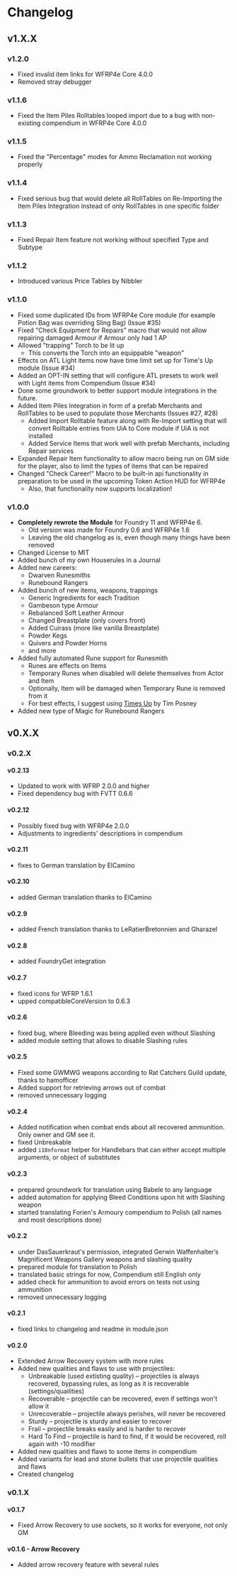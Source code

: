 # Changelog

## v1.X.X
### v1.2.0
* Fixed invalid item links for WFRP4e Core 4.0.0
* Removed stray debugger
### v1.1.6
* Fixed the Item Piles Rolltables looped import due to a bug with non-existing compendium in WFRP4e Core 4.0.0
### v1.1.5
* Fixed the "Percentage" modes for Ammo Reclamation not working properly
### v1.1.4
* Fixed serious bug that would delete all RollTables on Re-Importing the Item Piles Integration instead of only RollTables in one specific folder
### v1.1.3
* Fixed Repair Item feature not working without specified Type and Subtype
### v1.1.2
* Introduced various Price Tables by Nibbler

### v1.1.0
* Fixed some duplicated IDs from WFRP4e Core module (for example Potion Bag was overriding Sling Bag) (Issue #35)
* Fixed "Check Equipment for Repairs" macro that would not allow repairing damaged Armour if Armour only had 1 AP 
* Allowed "trapping" Torch to be lit up
  * This converts the Torch into an equippable "weapon"
* Effects on ATL Light items now have time limit set up for Time's Up module (Issue #34)
* Added an OPT-IN setting that will configure ATL presets to work well with Light items from Compendium (Issue #34)
* Done some groundwork to better support module integrations in the future.
* Added Item Piles Integration in form of a prefab Merchants and RollTables to be used to populate those Merchants (Issues #27, #28)
  * Added Import Rolltable feature along with Re-Import setting that will convert Rolltable entries from UiA to Core module if UiA is not installed
  * Added Service Items that work well with prefab Merchants, including Repair services
* Expanded Repair Item functionality to allow macro being run on GM side for the player, also to limit the types of items that can be repaired
* Changed "Check Career!" Macro to be built-in api functionality in preparation to be used in the upcoming Token Action HUD for WFRP4e
  * Also, that functionality now supports localization!

### v1.0.0
* **Completely rewrote the Module** for Foundry 11 and WFRP4e 6. 
  * Old version was made for Foundry 0.6 and WFRP4e 1.6
  * Leaving the old changelog as is, even though many things have been removed
* Changed License to MIT
* Added bunch of my own Houserules in a Journal
* Added new careers:
  * Dwarven Runesmiths
  * Runebound Rangers
* Added bunch of new items, weapons, trappings
  * Generic Ingredients for each Tradition
  * Gambeson type Armour
  * Rebalanced Soft Leather Armour
  * Changed Breastplate (only covers front)
  * Added Cuirass (more like vanilla Breastplate)
  * Powder Kegs
  * Quivers and Powder Horns
  * and more
* Added fully automated Rune support for Runesmith
  * Runes are effects on Items
  * Temporary Runes when disabled will delete themselves from Actor and Item
  * Optionally, Item will be damaged when Temporary Rune is removed from it
  * For best effects, I suggest using [Times Up](https://foundryvtt.com/packages/times-up) by Tim Posney
* Added new type of Magic for Runebound Rangers

## v0.X.X
### v0.2.X

#### v0.2.13
* Updated to work with WFRP 2.0.0 and higher
* Fixed dependency bug with FVTT 0.6.6

#### v0.2.12
* Possibly fixed bug with WFRP4e 2.0.0
* Adjustments to ingredients' descriptions in compendium

#### v0.2.11
* fixes to German translation by ElCamino

#### v0.2.10
* added German translation thanks to ElCamino

#### v0.2.9
* added French translation thanks to LeRatierBretonnien and Gharazel

#### v0.2.8
* added FoundryGet integration

#### v0.2.7
* fixed icons for WFRP 1.6.1
* upped compatibleCoreVersion to 0.6.3

#### v0.2.6
* fixed bug, where Bleeding was being applied even without Slashing
* added module setting that allows to disable Slashing rules 

#### v0.2.5
* Fixed some GWMWG weapons according to Rat Catchers Guild update, thanks to hamofficer
* Added support for retrieving arrows out of combat
* removed unnecessary logging

#### v0.2.4
* Added notification when combat ends about all recovered ammunition. Only owner and GM see it. 
* fixed Unbreakable
* added `i18nformat` helper for Handlebars that can either accept multiple arguments, or object of substitutes

#### v0.2.3
* prepared groundwork for translation using Babele to any language
* added automation for applying Bleed Conditions upon hit with Slashing weapon
* started translating Forien's Armoury compendium to Polish (all names and most descriptions done)

#### v0.2.2
* under DasSauerkraut's permission, integrated Gerwin Waffenhalter’s Magnificent Weapons Gallery weapons and slashing quality 
* prepared module for translation to Polish
* translated basic strings for now, Compendium still English only
* added check for ammunition to avoid errors on tests not using ammunition
* removed unnecessary logging

#### v0.2.1
* fixed links to changelog and readme in module.json

#### v0.2.0
* Extended Arrow Recovery system with more rules
* Added new qualities and flaws to use with projectiles:
  * Unbreakable (used extisting quality) – projectiles is always recovered, bypassing rules, as long as it is recoverable (settings/quailities)
  * Recoverable – projectile can be recovered, even if settings won't allow it
  * Unrecoverable – projectile always perishes, will never be recovered
  * Sturdy – projectile is sturdy and easier to recover
  * Frail – projectile breaks easily and is harder to recover
  * Hard To Find – projectile is hard to find, if it would be recovered, roll again with -10 modifier
* Added new qualities and flaws to some items in compendium
* Added variants for lead and stone bullets that use projectile qualities and flaws
* Created changelog

### v0.1.X

#### v0.1.7
* Fixed Arrow Recovery to use sockets, so it works for everyone, not only GM

#### v0.1.6 - Arrow Recovery
* Added arrow recovery feature with several rules
